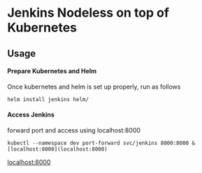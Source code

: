 # Jenkins Nodeless on top of Kubernetes

## Usage
#### Prepare Kubernetes and Helm
Once kubernetes and helm is set up properly, run as follows
```console
helm install jenkins helm/
```
#### Access Jenkins
forward port and access using localhost:8000
```console
kubectl --namespace dev port-forward svc/jenkins 8000:8000 &
[localhost:8000](localhost:8000)
```
[localhost:8000](localhost:8000)